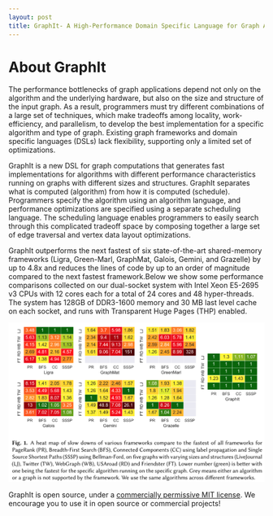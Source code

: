 ```yaml
---
layout: post
title: GraphIt- A High-Performance Domain Specific Language for Graph Analytics
---
```


<meta name="Description" content="GraphIt - A High-
Performance Graph Domain Specific Language">

# About GraphIt

The performance bottlenecks of graph applications
depend not only on the
algorithm and the underlying hardware, but also on
the size and structure of the input graph.
As a result, programmers must try different combinations of a large
set of techniques, which
make tradeoffs among locality, work-efficiency, and parallelism, to develop the best implementation
for a specific algorithm and type of graph.
Existing graph frameworks and domain specific languages (DSLs) lack flexibility, supporting
only a limited set of optimizations.

GraphIt is a new DSL
for graph computations that generates fast implementations for algorithms
with different performance characteristics running on graphs
with different sizes and structures.
GraphIt separates what is computed
(algorithm) from how it is computed (schedule).
Programmers specify the algorithm using an algorithm
language, and performance optimizations are specified using a
separate scheduling language.
The scheduling language enables programmers
to easily search through this complicated
tradeoff space by composing together a large
set of edge traversal and vertex data layout optimizations.

GraphIt outperforms the next fastest of six state-of-the-art shared-memory
frameworks (Ligra, Green-Marl, GraphMat, Galois, Gemini, and Grazelle) by up to 4.8x and reduces the lines of code by up to an order of magnitude compared to the next fastest framework.Below we show some performance comparisons collected on our dual-socket system with Intel Xeon E5-2695 v3 CPUs with 12 cores each for a total of 24 cores and 48 hyper-threads. The system has 128GB of DDR3-1600 memory and 30 MB last level cache on each socket, and runs with Transparent Huge Pages (THP) enabled.

<img src="gallery/perf_comparison.png" alt="GraphIt performance">



GraphIt is open source, under a [commercially permissive MIT
license](https://github.com/GraphIt-DSL/graphit/blob/master/LICENSE). We encourage
you to use it in open source or commercial projects! 




